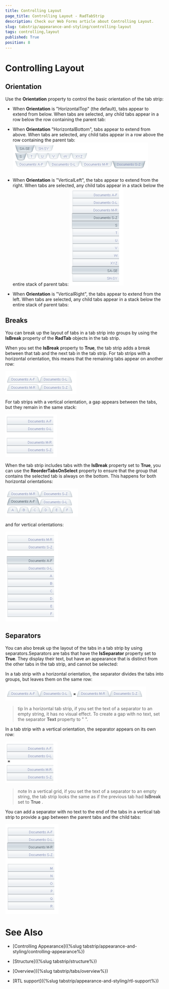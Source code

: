 ```yaml
---
title: Controlling Layout
page_title: Controlling Layout - RadTabStrip
description: Check our Web Forms article about Controlling Layout.
slug: tabstrip/appearance-and-styling/controlling-layout
tags: controlling,layout
published: True
position: 8
---
```


# Controlling Layout



## Orientation

Use the **Orientation** property to control the basic orientation of the tab strip:

* When **Orientation** is "HorizontalTop" (the default), tabs appear to extend from below. When tabs are selected, any child tabs appear in a row below the row containing the parent tab: 

* When **Orientation** "HorizontalBottom", tabs appear to extend from above. When tabs are selected, any child tabs appear in a row above the row containing the parent tab: !["Horizontal Bottom" Orientation](images/tabstrip_orientationhb.png)

* When **Orientation** is "VerticalLeft", the tabs appear to extend from the right. When tabs are selected, any child tabs appear in a stack below the entire stack of parent tabs: !["VerticalLeft" Orientation](images/tabstrip_orientationvl.png)

* When **Orientation** is "VerticalRight", the tabs appear to extend from the left. When tabs are selected, any child tabs appear in a stack below the entire stack of parent tabs: 

## Breaks

You can break up the layout of tabs in a tab strip into groups by using the **IsBreak** property of the **RadTab** objects in the tab strip.

When you set the **IsBreak** property to **True**, the tab strip adds a break between that tab and the next tab in the tab strip. For tab strips with a horizontal orientation, this means that the remaining tabs appear on another row:

![Horizontal break](images/tabstrip_breakhorizontal.png)

For tab strips with a vertical orientation, a gap appears between the tabs, but they remain in the same stack:

![Vertical break](images/tabstrip_breakvertical.png)

When the tab strip includes tabs with the **IsBreak** property set to **True**, you can use the **ReorderTabsOnSelect** property to ensure that the group that contains the selected tab is always on the bottom. This happens for both horizontal orientations:

![Reorder tabs horizontally](images/tabstrip_reordertabsonselecthorizontal.png)

and for vertical orientations:

![Reorder tabs vertically](images/tabstrip_reordertabsonselectvertical.png)

## Separators

You can also break up the layout of the tabs in a tab strip by using separators.Separators are tabs that have the **IsSeparator** property set to **True**. They display their text, but have an appearance that is distinct from the other tabs in the tab strip, and cannot be selected:

In a tab strip with a horizontal orientation, the separator divides the tabs into groups, but leaves them on the same row:

![Horizontal separator tabs](images/tabstrip_separatortabsh.png)

>tip In a horizontal tab strip, if you set the text of a separator to an empty string, it has no visual effect. To create a gap with no text, set the separator **Text** property to "&nbsp;".
>


In a tab strip with a vertical orientation, the separator appears on its own row:

![Vertical separator tabs](images/tabstrip_separatortabsv.png)

>note In a vertical grid, if you set the text of a separator to an empty string, the tab strip looks the same as if the previous tab had **IsBreak** set to **True** .
>


You can add a separator with no text to the end of the tabs in a vertical tab strip to provide a gap between the parent tabs and the child tabs:

![Separator to the end](images/tabstrip_separatortabsvend.png)

# See Also

 * [Controlling Appearance]({%slug tabstrip/appearance-and-styling/controlling-appearance%})

 * [Structure]({%slug tabstrip/structure%})

 * [Overview]({%slug tabstrip/tabs/overview%})

 * [RTL support]({%slug tabstrip/appearance-and-styling/rtl-support%})
